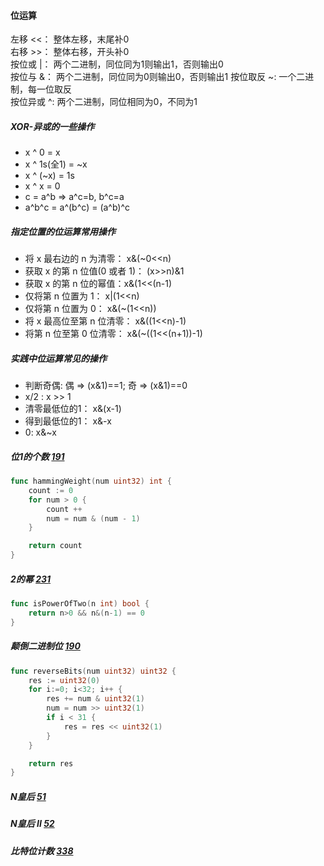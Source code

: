 #### 位运算
左移 <<： 整体左移，末尾补0  
右移 >>： 整体右移，开头补0  
按位或 |： 两个二进制，同位同为1则输出1，否则输出0  
按位与 &： 两个二进制，同位同为0则输出0，否则输出1
按位取反 ~: 一个二进制，每一位取反  
按位异或 ^: 两个二进制，同位相同为0，不同为1  

##### XOR-异或的一些操作  

- x ^ 0 = x
- x ^ 1s(全1) = ~x 
- x ^ (~x) = 1s
- x ^ x = 0
- c = a^b => a^c=b, b^c=a
- a^b^c = a^(b^c) = (a^b)^c   

##### 指定位置的位运算常用操作
- 将 x 最右边的 n 为清零： x&(~0<<n)
- 获取 x 的第 n 位值(0 或者 1)： (x>>n)&1
- 获取 x 的第 n 位的幂值：x&(1<<(n-1)
- 仅将第 n 位置为 1： x|(1<<n)
- 仅将第 n 位置为 0： x&(~(1<<n))
- 将 x 最高位至第 n 位清零： x&((1<<n)-1)
- 将第 n 位至第 0 位清零： x&(~((1<<(n+1))-1)

##### 实践中位运算常见的操作  

- 判断奇偶: 偶 => (x&1)==1; 奇 => (x&1)==0  
- x/2 : x >> 1  
- 清零最低位的1： x&(x-1)
- 得到最低位的1： x&-x
- 0: x&~x



  



##### 位1的个数 [191](https://leetcode-cn.com/problems/number-of-1-bits/)
```go
func hammingWeight(num uint32) int {
    count := 0
    for num > 0 {
        count ++
        num = num & (num - 1)
    }

    return count
}
```
##### 2的幂 [231](https://leetcode-cn.com/problems/power-of-two/)
```go
func isPowerOfTwo(n int) bool {
    return n>0 && n&(n-1) == 0
}
```

##### 颠倒二进制位 [190](https://leetcode-cn.com/problems/reverse-bits/)
```go
func reverseBits(num uint32) uint32 {
    res := uint32(0)
    for i:=0; i<32; i++ {
        res += num & uint32(1) 
        num = num >> uint32(1)
        if i < 31 {
            res = res << uint32(1)
        }
    }

    return res
}
```
##### N皇后 [51](https://leetcode-cn.com/problems/n-queens/description/)

##### N皇后 II [52](https://leetcode-cn.com/problems/n-queens-ii/description/)

##### 比特位计数 [338](https://leetcode-cn.com/problems/counting-bits/description/)

